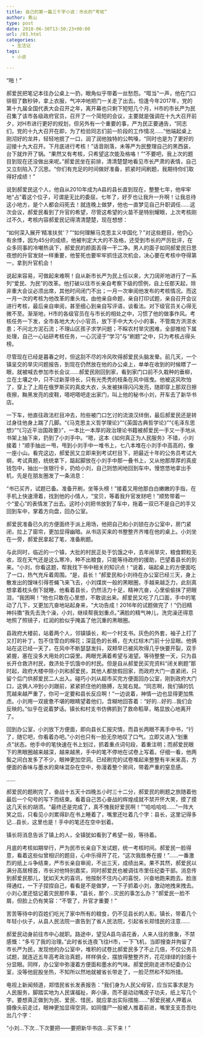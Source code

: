 ```yaml
---
title: 自己的第一篇三千字小说：市长的“考核”
author: 青山
type: post
date: 2018-06-30T13:50:23+00:00
url: /83.html
categories:
  - 生活记
tags:
  - 小说

---
```

“啪！”

郝爱民把笔记本往办公桌上一扔，眼角似乎带着一丝愁怨。“哐当”一声，他在门口徘徊了数秒钟，拿上衣服，气冲冲地把门一关走了出去。恰逢今年2017年，党的第十九届全国代表大会召开之年，离开幕也只剩下短短几个月，H市的市长严为民召集了该市各级政府官员，召开了一个简短的会议，主要就是强调在十九大召开前夕，对H市进行更好的规划，但另外有一个重要的事，严为民正要通告，“同志们，党的十九大召开在即，为了检验同志们前一阶段的工作情况……”他端起桌上刚沏好的龙井，轻轻地抿了一口，润了润他独特的公鸭嗓，“同时也是为了更好的迎接十九大召开。下月底进行考核！”话音刚落，未等严为民整理自己的黑西装，台下就炸开了锅。“果然又有考核，只希望这次能及格咯！”“不要吧，我上次的题目到现在还没做出来呢。”郝爱民坐在前排，清清楚楚地看见市长严肃的表情，自己又立刻陷入了沉思。“你们有充足的时间做好准备，抓紧时间刷题，我期待你们取得好成绩！”

说到郝爱民这个人，他自从2010年成为A县的县长直到现在，整整七年，他牢牢地“占”着这个位子，可谓是无比的委屈，七年了，好歹也让我升一升啊！让我总待这小地方，是个人都会闷死去！就连晚上做梦，他也一直梦见自己升职调任……这次会议，郝爱民看到了升官的希望，尽管这希望的火苗不是特别耀眼，上次考核刚过不久，考核内容郝爱民记得清清楚楚，现在想想：

“如何深入展开‘精准扶贫’？”“如何理解马克思主义中国化？”对这些题目，他仍心有余悸，因为45分的成绩，他被判定大大的不及格，还受到市长的严厉批评，在众多同事的冷嘲热讽下，郝爱民的颜面丢得一干二净。男人的面子如同郝爱民日思夜想的升官发财一样重要，他誓死也要牢牢抓住这次机会，决心要在考核中夺得第一，拿到升官机会！

说起来容易，可做起来难啊！自从新市长严为民上任以来，大刀阔斧地进行了一系列“爱民、为民”的改革。他打破以往市长亲自考察下级的惯例，自上任那天起，除非重大会议必须出席，其他时间闭门不出；一月一次审阅他发布的考核情况。而这一月一次的考核为他改革的重头戏，由他亲自命题，亲自打印试题，亲自召开会议进行考核，最后亲自审阅，甚至细心到亲自写评语，谈看法。对下级官员关心得无微不至。渐渐地，H市的各级官员在与市长的相处之中，习惯了他的做事作风。考核任务一下发，全市各地大大小小官员，放下手中大大小小的事，不管南方洪涝水患；不问北方泥石流；不理山区孩子求学问题；不睬农村旱灾困难，全部推给下属处理，自己一心钻研考核任务，一心沉浸于“学习”与“刷题”之中，只为考核占得头榜。

尽管现在已经是暮春之时，但这刮不尽的冷风吹得郝爱民头脑发晕。前几天，一个镇呈交的旱灾问题报告，到现在仍然放在他的办公桌上，单单在收到的时候瞟了一眼，就被喊去参加市长会议……郝爱民刚回到家，看到家门口前不久栽种的垂柳，立在土壤之中，只不过新芽待长，只有光秃秃的枝条在风中摇曳。他被这风吹怕了，穿上了上周在俄罗斯买的真皮大衣，头发被抹得闪闪发亮，随即穿上那双日擦夜擦，黝黑发亮的皮鞋，嗒吧嗒吧走出家门，叫上他的秘书小刘，开车去了新华书店。

一下车，他直往政法栏目冲去，险些被门口乞讨的流浪汉绊倒，最后郝爱民还是转过身往他身上踹了几脚。“《马克思主义哲学理论》”“《英国古典哲学论》”“《毛泽东思想》”“《习近平治国政要》”，一本比一本厚的政治理论书籍被郝爱民一手又一手地从书架上抽下来，扔到了小刘手中。“嗯，这本《如何真正为人民服务》不错，小刘接着！”顺手抽出一甩，甩到小刘手中一堆书上，七八本堆在小刘手中高高的，像一座小山。看完这边，郝爱民又立即来到考试栏目下，把最近十年的公务员考试大纲，考试真题，统统拿下，踮起脚放在小刘手中那一叠书上，又从他那厚厚的真皮钱包中，抽出一张银行卡，扔给小刘，自己则悠闲地回到车中。慢悠悠地拿出手机，先是在朋友圈发了一条消息：

“书已买齐，试题已备。准备开刷，坐等头榜！”接着又用他那白白嫩嫩的手指，在手机上快速滑着，找到他的小情人，“宝贝，等着我升官发财吧！”顺势带着一个“爱心”的表情发了出去。这时小刘把书放到了车中，拖着一双已不是自己的手又回到车中，掌着方向盘，回办公室。

郝爱民准备已久的方便面终于派上用场，他把自己和小刘锁在办公室中，房门紧闭，拉上了窗帘，更加显得幽暗。从书店买来的书整整齐齐堆在他的桌上。小刘坐在一旁，郝爱民拿起了笔，准备刷题。

与此同时，临近的一个镇，大批的村民正处于饥饿之中，去年闹旱灾，粮食颗粒无收，现在天气还是这么寒冷，种不出粮食，只能等待政府的援助，巴望着县长的到来。“小刘，你看这题，帮我找下书中相关的知识点！”说着，端起桌上的方便面吃了一口，热气充斥着周围。“是，县长！”郝爱民和小刘待在办公室已经三天，身上散发出的馊味引得苍蝇飞来飞去，小刘煤炭一般的黑眼圈，手越来越乏力，此刻真想拿着枕头倒下就睡。他看着县长，仍然活力十足，精神亢奋，心里偷偷抹了把眼泪，“我困啊！”他也只敢在心里想，不敢说出来。郝爱民又吃了几口面，手中的笔动了几下，又更加亢奋地站起身来，“大功告成！2016年的试题做完了！”仍旧精神抖擞“我先去洗个澡，小刘，继续帮我划重点。”满脸的精气神儿，洗完澡还得意地照了照镜子，红润的脸似乎掩盖了他沉重的黑眼圈。

县政府大楼前，站着两个人，邻镇镇长，和一个村支书。灰色的外套，袖子上打了又打的补丁，包不住雪白的棉花；深蓝色的长裤，在大红棕木门前十分显眼。他俩站在这已经一天了，在风中不断瑟瑟发抖，双颊早已被风吹得几乎快要开裂，双手紧握，塞在没多大用处的口袋里。两眼充满着希望与渴望。等待整整一天，只为县长开仓救济村民，救济处于饥饿中的村民。但是自从郝爱民买完资料“闭关刷题”那时起，政府大楼中除小刘和郝爱民，其他人都放假回家，而政府大门一直紧闭，只留个后门供郝爱民二人出入。碰巧小刘从超市买完方便面回办公室，刚到政府大门口，这俩人冲到小刘跟前，紧紧抓住他的胳膊，左晃右晃。“同志啊，我们镇的饥荒越来越严重了，你可一定要和县长反应啊！”一边说着，神情一边也显得更加焦虑。小刘用一双疲惫不堪的眼睛望着他们，含糊地回答着：“好的…好的…我们会反映的。”似乎在说着梦话。镇长和村支书仿佛抓到了救命稻草，略显放心地离开了。

回到办公室，小刘放下方便面，即向县长汇报灾情，而县长两眼不离手中书，“行了，随它吧，你看着办吧。”小刘也只有一脸无奈地叹了口气。立即又进入“划重点”状态。他手中的笔快速在书上划过，抓着重点词句段，着重注明；而郝爱民眼下的黑眼圈越来越深，越来越黑，手中的笔不停地在试卷上写着。仔细一看，他两鬓之间白发多了不少，眼神更加空洞。已经刷完的试卷堆起来整整有半米来高，方便面的香味与墨水的臭味混杂在空中，弥漫着整个房间，带着严重的窒息感。

……

郝爱民的题刷完了，奋战十五天十四晚五小时三十二分，郝爱民的刷题之旅随着他最后一个句号的写下而结束。看着自己苦心奋战的辉煌成就不禁开怀大笑，摸了摸这几天长的胡须。“最终还是完成了，真不愧我好爱民啊！”“哈哈哈哈……”一阵大笑之后，只看见小刘累得趴在书上睡着了，嘴里还吐着几个字：县长，这里记得多记…县长，这里也是！手中的笔还在空中划着。

镇长将消息告诉了镇上的人，全镇犹如看到了希望一般，等待着。

月底的考核如期举行，严为民市长亲自下发试题，统一考核时间。郝爱民一脸得意，看着这些似曾相识的题目，心中乐得开了花，“这次我胜券在握！”……一番激烈的纸上斗争结束，严市长亲自审阅，不出三天，成绩出来。果不其然，郝爱民以满分高居榜首，市长对他特别嘉奖，同时郝爱民也被调往市里任纪委干部。消息传到郝爱民那儿，犹如天大的喜讯，他按耐不住内心的喜悦，兴奋地跑来跑去。脸涨得通红，一下子捏捏自己，看看是不是做梦，一下子抓着小刘，激动地拽来拽去。小刘心里还惦记着灾民那件事，“县长，那个…灾民的事怎么办？”郝爱民一脸不屑，但脸上仍有笑容：“不管了，升官才重要！”

苦苦等待中的百姓们吃光了家中所有的粮食，仍不见县长的人影。镇长，带着几个年轻小伙子，从县人民法院一直告到了省人民法院，引起省长郑惜民的注意……

郝爱民动身前往市中心就职。路途中，望见A县鸟语花香，人来人往的景象，不禁感慨：“多亏了我的治理。”此时省长连夜飞往H市，一下飞机，当即搜查并拘留了市长严为民，发现他的办公室中，堆积的试卷比郝爱民多了不止几倍，不仅公务员试题，就连近五年高考政治真题，样样俱全，摆放得整整齐齐，花花绿绿的封面十分显眼。同样，办公室中弥漫着方便面和墨水的气味。郝爱民刚走进市纪委办公室，没等他屁股坐热，不知所以然地就被省长带走了，一脸茫然和不知所措。

电视上新闻频道，郑惜民省长发表报告：“我们身为人民父母官，应当实事求是为人民服务，脚踏实地为人民谋福祉，奔小康，而不是动动嘴皮子功夫，纸上写几个字。要想真正做到为民、爱民、惜民，就应拿出实际措施……”郝爱民被人押着从摄像头前走过，眼神更加显得空洞，如同僵尸一般被人推着前进，嘴里支支吾吾吐出几个字：

“小刘…下次…下次要把——要把新华书店…买下来！”